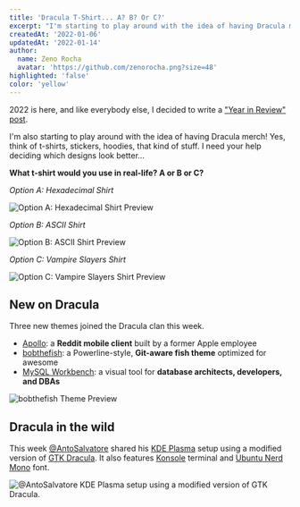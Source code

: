 ```yaml
---
title: 'Dracula T-Shirt... A? B? Or C?'
excerpt: "I'm starting to play around with the idea of having Dracula merch! Now I need your help deciding which designs look better."
createdAt: '2022-01-06'
updatedAt: '2022-01-14'
author:
  name: Zeno Rocha
  avatar: 'https://github.com/zenorocha.png?size=48'
highlighted: 'false'
color: 'yellow'
---
```


2022 is here, and like everybody else, I decided to write a ["Year in Review" post](/blog/2021-year-in-review).

I'm also starting to play around with the idea of having Dracula merch! Yes, think of t-shirts, stickers, hoodies, that kind of stuff. I need your help deciding which designs look better...

**What t-shirt would you use in real-life? A or B or C?**

_Option A: Hexadecimal Shirt_

![Option A: Hexadecimal Shirt Preview](/static/img/blog/dracula-t-shirt-a-b-or-c-a.png)

_Option B: ASCII Shirt_

![Option B: ASCII Shirt Preview](/static/img/blog/dracula-t-shirt-a-b-or-c-b.png)

_Option C: Vampire Slayers Shirt_

![Option C: Vampire Slayers Shirt Preview](/static/img/blog/dracula-t-shirt-a-b-or-c-c.png)

## New on Dracula

Three new themes joined the Dracula clan this week.

- [Apollo](/apollo): a **Reddit mobile client** built by a former Apple employee
- [bobthefish](/bobthefish): a Powerline-style, **Git-aware fish theme** optimized for awesome
- [MySQL Workbench](/mysql-workbench): a visual tool for **database architects, developers, and DBAs**

![bobthefish Theme Preview](/static/img/blog/dracula-t-shirt-a-b-or-c-d.png)

## Dracula in the wild

This week [@AntoSalvatore](https://www.reddit.com/r/unixporn/comments/rpanqw/kde_plasma_i_made_a_new_dracula_theme_because_the/) shared his [KDE Plasma](https://kde.org/plasma-desktop/) setup using a modified version of [GTK Dracula](/gtk). It also features [Konsole](/konsole) terminal and [Ubuntu Nerd Mono](https://www.nerdfonts.com/font-downloads) font.

![@AntoSalvatore KDE Plasma setup using a modified version of GTK Dracula.](/static/img/blog/dracula-t-shirt-a-b-or-c-e.png)
